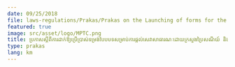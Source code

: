 ```yaml
---
date: 09/25/2018
file: laws-regulations/Prakas/Prakas on the Launching of forms for the Provision of Public Services by the Ministry of Post and Telecommunications.pdf
featured: true
image: src/asset/logo/MPTC.png
title: ប្រកាសស្តីពីការដាក់ឱ្យប្រើប្រាស់ទម្រង់បែបបទសម្រាប់ការផ្តល់សេវាសាធារណៈដោយក្រសួងប្រៃសណីយ៍ និងទូរគមនាគមន៍
type: prakas
lang: km
---
```

